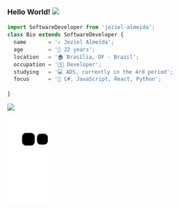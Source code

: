 ### Hello World! <img src="https://media.giphy.com/media/hvRJCLFzcasrR4ia7z/giphy.gif" width="30" >


```js
import SoftwareDeveloper from 'jeziel-almeida';
class Bio extends SoftwareDeveloper {
  name       = '✍️ Jeziel Almeida';
  age        = '👱‍ 22 years'; 
  location   = '🏠 Brasília, DF - Brazil';                                                                          
  occupation = '👨‍🏫 Developer';
  studying   = '💻 ADS, currently in the 4rd period';
  focus      = '🎯 C#, JavaScript, React, Python';
                                                                             
}
``` 

<img height="180em" src="https://github-readme-stats.vercel.app/api/top-langs/?username=jeziel-almeida&layout=compact&theme=dark&langs_count=8"/>


  <!--
<div style="display: inline_block"><br>
  <img align="center" alt="Rafa-Js" height="30" width="40" src="https://raw.githubusercontent.com/devicons/devicon/master/icons/javascript/javascript-plain.svg">
  <img align="center" alt="Rafa-HTML" height="30" width="40" src="https://raw.githubusercontent.com/devicons/devicon/master/icons/html5/html5-original.svg">
  <img align="center" alt="Rafa-CSS" height="30" width="40" src="https://raw.githubusercontent.com/devicons/devicon/master/icons/css3/css3-original.svg">
  <img align="center" alt="Rafa-Python" height="30" width="40" src="https://raw.githubusercontent.com/devicons/devicon/master/icons/python/python-original.svg">
  <img align="center" alt="Rafa-Csharp" height="30" width="40" src="https://raw.githubusercontent.com/devicons/devicon/master/icons/csharp/csharp-original.svg">
</div> -->

![Snake animation](https://github.com/jeziel-almeida/jeziel-almeida/blob/output/github-contribution-grid-snake.svg)

<!-- Tabela 

Caracter | Permissão
---------|---------
`r`      | Permissão de leitura (*read*)

-->

<!-- Comentário -->
<!--
**jeziel-almeida/jeziel-almeida** is a ✨ _special_ ✨ repository because its `README.md` (this file) appears on your GitHub profile.

Here are some ideas to get you started:

- 🔭 I’m currently working on ...
- 🌱 Estou, atualmente, aprendendo C/C++, Python, HTML e CSS.
- 👯 I’m looking to collaborate on ...
- 🤔 I’m looking for help with ...
- 💬 Ask me about ...
- 📫 How to reach me: ...
- 😄 Pronouns: ...
- ⚡ Fun fact: ...
-->

